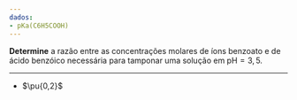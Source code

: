 ```yaml
---
dados:
- pKa(C6H5COOH)
---
```


**Determine** a razão entre as concentrações molares de íons benzoato e de ácido benzóico necessária para tamponar uma solução em $\mathrm{pH} = 3,5$.

---

- $\pu{0,2}$